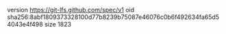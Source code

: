 version https://git-lfs.github.com/spec/v1
oid sha256:8abf1809373328100d77b8239b75087e46076c0b6f492634fa65d54043e4f498
size 1823
